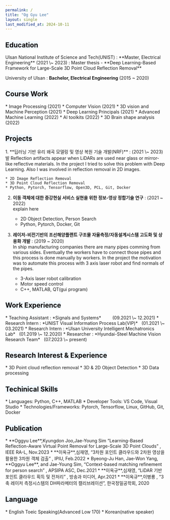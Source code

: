 ```yaml
---
permalink: /
title: "Og Gyu Lee"
layout: single 
last_modified_at: 2024-10-11
---
```

<h2><mark style='background-color: #f1f8ff'>Education</mark></h2>
Ulsan National Institute of Science and Tech(UNIST)
: **Master, Electrical Engineering**
(2021 \~ 2023)
: Master thesis - **Deep Learning-Based Framework for Large-Scale 3D Point Cloud Reflection Removal**

University of Ulsan
: **Bachelor, Electrical Engineering**
(2015 \~ 2020)


<h2><mark style='background-color: #f1f8ff'>Course Work</mark></h2>
* Image Processing                   (2021)
* Computer Vision                    (2021)      
* 3D vision and Machine Perception   (2021)       
* Deep Learning Principals           (2021)       
* Advanced Machine Learning          (2022)
* AI toolkits                        (2022)  
* 3D Brain shape analysis            (2022)  



<h2><mark style='background-color: #f1f8ff'>Projects</mark></h2>
1. **딥러닝 기반 유리 왜곡 모델링 및 영상 복원 기술 개발(NRF)**
: (2021 \~ 2023)발
Reflection artifacts appear when LiDARs are used near glass or mirror-like reflective materials.
In the project I tried to solve this problem with Deep Learning. Also I was involved in reflection removal in 2D images.

    * 2D Image Reflection Removal
    * 3D Point Cloud Reflection Removal
    * Python, Pytorch, Tensorflow, Open3D, PCL, Git, Docker

2. **이동 객체에 대한 증강현실 서비스 실현을 위한 정보-영상 정합기술 연구**
: (2021 \~ 2022)\
explain here
    * 2D Object Detection, Person Search  
    * Python, Pytorch, Docker, Git 


3. **레이저-비전기반의 조선해양플랜트 구조물 자율측정/자동설계시스템 고도화 및 상용화 개발**
: (2019 \~ 2020)\
In ship manufacturing companies there are many pipes comming from various sides. Eventually 
the workers have to connect those pipes and this process is done manually by workers. In the project the motivation was to automate this process with 3 axis laser robot and find normals of the pipes.

    * 3-Axis laser robot calibration 
    * Motor speed control
    * C++, MATLAB, QT(gui program)



<h2><mark style='background-color: #f1f8ff'>Work Experience</mark></h2>
* Teaching Assistant
: *Signals and Systems*  &nbsp;&nbsp;&nbsp;&nbsp;&nbsp;&nbsp;&nbsp;  (09.2021 \~ 12.2021)
* Research Intern 
: *UNIST Visual Information Process Lab(VIP)*&nbsp;&nbsp;&nbsp;(01.2021 \~ 03.2021)
* Research Intern 
: *Ulsan University Intelligent Mechatronics Lab*&nbsp;&nbsp;&nbsp;(01.2019 \~ 12.2020)
* Researcher  
: *Hyundai-Steel Machine Vision Research Team*&nbsp;&nbsp;&nbsp;(07.2023 \~ present)

<h2><mark style='background-color: #f1f8ff'>Research Interest & Experience</mark></h2>
* 3D Point cloud reflection removal
* 3D & 2D Object Detection
* 3D Data processing

<h2><mark style='background-color: #f1f8ff'>Techinical Skills</mark></h2>
* Languages: Python, C++, MATLAB
* Developer Tools: VS Code, Visual Studio
* Technologies/Frameworks: Pytorch, Tensorflow, Linux, GitHub, Git, Docker

<h2><mark style='background-color: #f1f8ff'>Publication</mark></h2>
* **Oggyu Lee**,Kyungdon Joo,Jae-Young Sim “Learning-Based Reflection-Aware Virtual Point Removal for Large-Scale 3D Point Clouds” , IEEE RA-L, Nov.2023
* **이옥규**,심재영, “3차원 포인트 클라우드와 2차원 영상을 활용한 3차원 객체 검출” , IPIU, Feb.2022
* Byeong-Ju Han, Jae-Won Yang, **Oggyu Lee**, and Jae-Young Sim, “Context-based matching refinement for person search” , APSIPA ASC, Dec.2021
* **이옥규**,심재영, “LiDAR 기반 포인트 클라우드 획득 및 전처리” , 방송과 미디어, Apr.2021
* **이옥규**,이병룡 , “3축 레이저 측정시스템의 DH파라메터의 캘리브레이션”, 한국정밀공학회, 2020

<h2><mark style='background-color: #f1f8ff'>Language</mark></h2>
* English Toeic Speaking(Advanced Low 170)
* Korean(native speaker)


